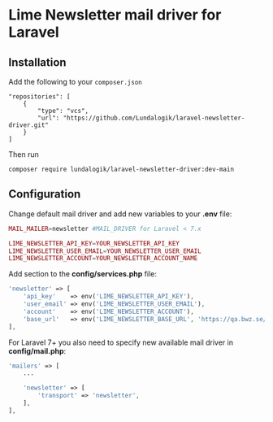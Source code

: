 # Lime Newsletter mail driver for Laravel

## Installation

Add the following to your ``composer.json``

```
"repositories": [
    {
        "type": "vcs",
        "url": "https://github.com/Lundalogik/laravel-newsletter-driver.git"
    }
]
```

Then run 
```
composer require lundalogik/laravel-newsletter-driver:dev-main
```

## Configuration

Change default mail driver and add new variables to your **.env** file:

```php
MAIL_MAILER=newsletter #MAIL_DRIVER for Laravel < 7.x

LIME_NEWSLETTER_API_KEY=YOUR_NEWSLETTER_API_KEY
LIME_NEWSLETTER_USER_EMAIL=YOUR_NEWSLETTER_USER_EMAIL
LIME_NEWSLETTER_ACCOUNT=YOUR_NEWSLETTER_ACCOUNT_NAME
```

Add section to the **config/services.php** file:

```php
'newsletter' => [
    'api_key'    => env('LIME_NEWSLETTER_API_KEY'),
    'user_email' => env('LIME_NEWSLETTER_USER_EMAIL'),
    'account'    => env('LIME_NEWSLETTER_ACCOUNT'),
    'base_url'   => env('LIME_NEWSLETTER_BASE_URL', 'https://qa.bwz.se/bedrock/'),
],
```


For Laravel 7+ you also need to specify new available mail driver in **config/mail.php**:

```php
'mailers' => [
    ... 

    'newsletter' => [
        'transport' => 'newsletter',
    ],
],
```
